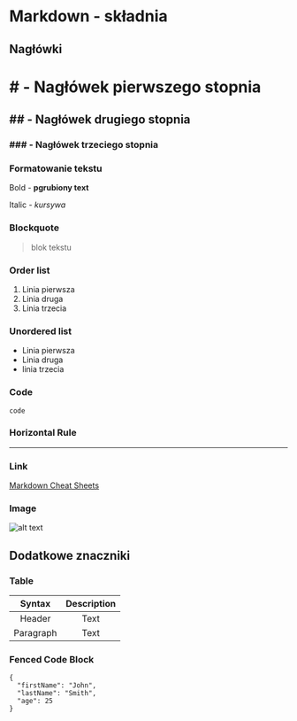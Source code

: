 # Markdown  - składnia

## Nagłówki

# # - Nagłówek pierwszego stopnia
## ## - Nagłówek drugiego stopnia
### ### - Nagłówek trzeciego stopnia

### Formatowanie tekstu

Bold - **pgrubiony text**

Italic - *kursywa*

### Blockquote

> blok tekstu

### Order list

1. Linia pierwsza
2. Linia druga
3. Linia trzecia

### Unordered list

- Linia pierwsza
- Linia druga
- linia trzecia

### Code

`code`

### Horizontal Rule

---

### Link

[def]: https://www.markdownguide.org/cheat-sheet/

[Markdown Cheat Sheets][def]

### Image

![alt text](image.jpg)

## Dodatkowe znaczniki

### Table

| Syntax | Description |
| :----: | :---------: |
| Header | Text        |
| Paragraph | Text     |

### Fenced Code Block

```
{
  "firstName": "John",
  "lastName": "Smith",
  "age": 25
}
```